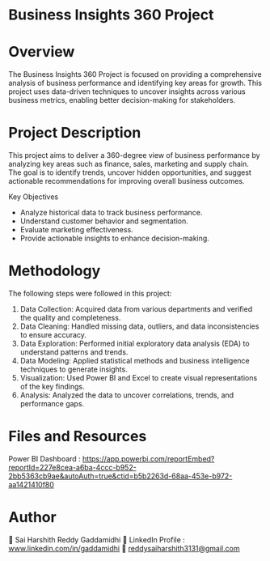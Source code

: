 # Business Insights 360 Project
# Overview
The Business Insights 360 Project is focused on providing a comprehensive analysis of business performance and identifying key areas for growth. This project uses data-driven techniques to uncover insights across various business metrics, enabling better decision-making for stakeholders.
# Project Description
This project aims to deliver a 360-degree view of business performance by analyzing key areas such as finance, sales, marketing and supply chain. The goal is to identify trends, uncover hidden opportunities, and suggest actionable recommendations for improving overall business outcomes.

Key Objectives
* Analyze historical data to track business performance.
* Understand customer behavior and segmentation.
* Evaluate marketing effectiveness.
* Provide actionable insights to enhance decision-making.

# Methodology
The following steps were followed in this project:

1. Data Collection: Acquired data from various departments and verified the quality and completeness.
2. Data Cleaning: Handled missing data, outliers, and data inconsistencies to ensure accuracy.
3. Data Exploration: Performed initial exploratory data analysis (EDA) to understand patterns and trends.
4. Data Modeling: Applied statistical methods and business intelligence techniques to generate insights.
5. Visualization: Used Power BI and Excel to create visual representations of the key findings.
6. Analysis: Analyzed the data to uncover correlations, trends, and performance gaps.

# Files and Resources
Power BI Dashboard : https://app.powerbi.com/reportEmbed?reportId=227e8cea-a6ba-4ccc-b952-2bb5363cb9ae&autoAuth=true&ctid=b5b2263d-68aa-453e-b972-aa1421410f80

# Author
👤 Sai Harshith Reddy Gaddamidhi
🔗 LinkedIn Profile : www.linkedin.com/in/gaddamidhi
📧 reddysaiharshith3131@gmail.com

